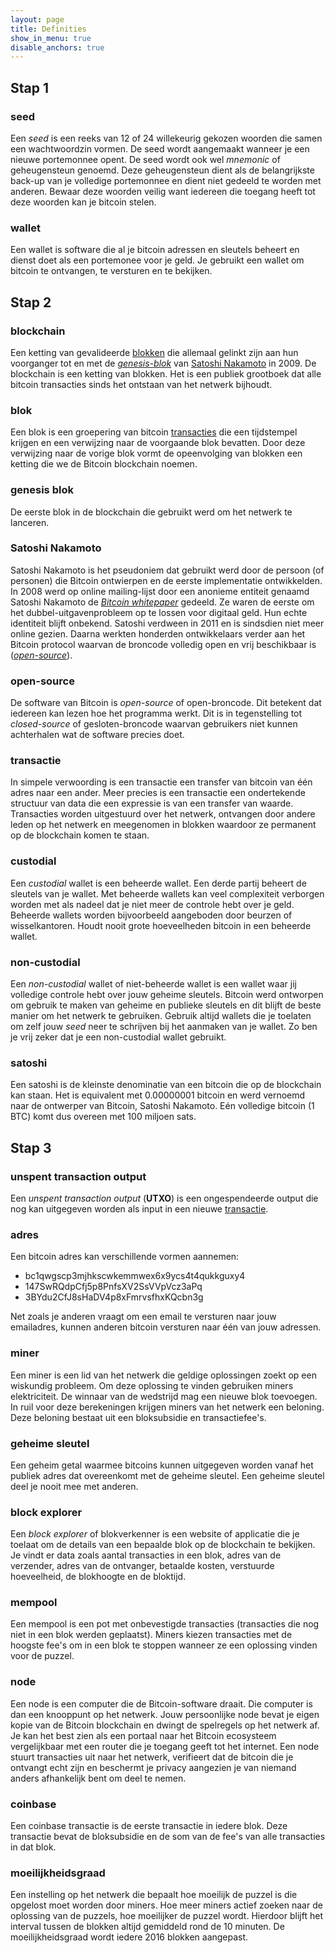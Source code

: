 ```yaml
---
layout: page
title: Definities
show_in_menu: true
disable_anchors: true
---
```


## Stap 1
### seed
Een *seed* is een reeks van 12 of 24 willekeurig gekozen woorden die samen een wachtwoordzin vormen. De seed wordt aangemaakt wanneer je een nieuwe portemonnee opent. De seed wordt ook wel *mnemonic* of geheugensteun genoemd. Deze geheugensteun dient als de belangrijkste back-up van je volledige portemonnee en dient niet gedeeld te worden met anderen. Bewaar deze woorden veilig want iedereen die toegang heeft tot deze woorden kan je bitcoin stelen.

### wallet
Een wallet is software die al je bitcoin adressen en sleutels beheert en dienst doet als een portemonee voor je geld. Je gebruikt een wallet om bitcoin te ontvangen, te versturen en te bekijken.

## Stap 2
### blockchain
Een ketting van gevalideerde [blokken](definities.md#blok) die allemaal gelinkt zijn aan hun voorganger tot en met de [*genesis-blok*](definities.md#genesis-blok) van [Satoshi Nakamoto](definities.md#satoshi-nakamoto) in 2009. De blockchain is een ketting van blokken. Het is een publiek grootboek dat alle bitcoin transacties sinds het ontstaan van het netwerk bijhoudt.

<!-- [*Miners*](definities.md#miners) concurreren met elkaar om nieuwe blokken te produceren waarvoor ze transactiekosten en een bloksubsidies ontvangen. Iedere succesvolle blok wordt met cryptografie gelinkt aan de vorige blok. -->

### blok
Een blok is een groepering van bitcoin [transacties](definities.md#transacties) die een tijdstempel krijgen en een verwijzing naar de voorgaande blok bevatten. Door deze verwijzing naar de vorige blok vormt de opeenvolging van blokken een ketting die we de Bitcoin blockchain noemen.

<!-- De hoofding van een blok wordt gehashed om een proof-of-work te produceren waarmee de transacties gevalideerd worden. Gevalideerde blokken worden toegevoegd aan de blockchain via consensus op het netwerk. -->

### genesis blok
De eerste blok in de blockchain die gebruikt werd om het netwerk te lanceren.

### Satoshi Nakamoto
Satoshi Nakamoto is het pseudoniem dat gebruikt werd door de persoon (of personen) die Bitcoin ontwierpen en de eerste implementatie ontwikkelden. In 2008 werd op online mailing-lijst door een anonieme entiteit genaamd Satoshi Nakamoto de [*Bitcoin whitepaper*](https://bitcoin.org/bitcoin.pdf) gedeeld. Ze waren de eerste om het dubbel-uitgavenprobleem op te lossen voor digitaal geld. Hun echte identiteit blijft onbekend. Satoshi verdween in 2011 en is sindsdien niet meer online gezien. Daarna werkten honderden ontwikkelaars verder aan het Bitcoin protocol waarvan de broncode volledig open en vrij beschikbaar is ([*open-source*](definities.md#open-source)).

### open-source
De software van Bitcoin is *open-source* of open-broncode. Dit betekent dat iedereen kan lezen hoe het programma werkt. Dit is in tegenstelling tot *closed-source* of gesloten-broncode waarvan gebruikers niet kunnen achterhalen wat de software precies doet.

### transactie
In simpele verwoording is een transactie een transfer van bitcoin van één adres naar een ander. Meer precies is een transactie een ondertekende structuur van data die een expressie is van een transfer van waarde. Transacties worden uitgestuurd over het netwerk, ontvangen door andere leden op het netwerk en meegenomen in blokken waardoor ze permanent op de blockchain komen te staan.

### custodial
Een *custodial* wallet is een beheerde wallet. Een derde partij beheert de sleutels van je wallet. Met beheerde wallets kan veel complexiteit verborgen worden met als nadeel dat je niet meer de controle hebt over je geld. Beheerde wallets worden bijvoorbeeld aangeboden door beurzen of wisselkantoren. Houdt nooit grote hoeveelheden bitcoin in een beheerde wallet.

### non-custodial
Een *non-custodial* wallet of niet-beheerde wallet is een wallet waar jij volledige controle hebt over jouw geheime sleutels. Bitcoin werd ontworpen om gebruik te maken van geheime en publieke sleutels en dit blijft de beste manier om het netwerk te gebruiken. Gebruik altijd wallets die je toelaten om zelf jouw *seed* neer te schrijven bij het aanmaken van je wallet. Zo ben je vrij zeker dat je een non-custodial wallet gebruikt.

### satoshi
Een satoshi is de kleinste denominatie van een bitcoin die op de blockchain kan staan. Het is equivalent met 0.00000001 bitcoin en werd vernoemd naar de ontwerper van Bitcoin, Satoshi Nakamoto. Eén volledige bitcoin (1 BTC) komt dus overeen met 100 miljoen sats.

## Stap 3
### unspent transaction output
Een *unspent transaction output* (**UTXO**) is een ongespendeerde output die nog kan uitgegeven worden als input in een nieuwe [transactie](definities.md#transactie).

### adres
Een bitcoin adres kan verschillende vormen aannemen:
* bc1qwgscp3mjhkscwkemmwex6x9ycs4t4qukkguxy4
* 147SwRQdpCfj5p8PnfsXV2SsVVpVcz3aPq
* 3BYdu2CfJ8sHaDV4p8xFmrvsfhxKQcbn3g

Net zoals je anderen vraagt om een email te versturen naar jouw emailadres, kunnen anderen bitcoin versturen naar één van jouw adressen.

### miner
Een miner is een lid van het netwerk die geldige oplossingen zoekt op een wiskundig probleem. Om deze oplossing te vinden gebruiken miners elektriciteit. De winnaar van de wedstrijd mag een nieuwe blok toevoegen. In ruil voor deze berekeningen krijgen miners van het netwerk een beloning. Deze beloning bestaat uit een bloksubsidie en transactiefee's.

### geheime sleutel
Een geheim getal waarmee bitcoins kunnen uitgegeven worden vanaf het publiek adres dat overeenkomt met de geheime sleutel. Een geheime sleutel deel je nooit mee met anderen.

### block explorer
Een *block explorer* of blokverkenner is een website of applicatie die je toelaat om de details van een bepaalde blok op de blockchain te bekijken. Je vindt er data zoals aantal transacties in een blok, adres van de verzender, adres van de ontvanger, betaalde kosten, verstuurde hoeveelheid, de blokhoogte en de bloktijd.

### mempool
Een mempool is een pot met onbevestigde transacties (transacties die nog niet in een blok werden geplaatst). Miners kiezen transacties met de hoogste fee's om in een blok te stoppen wanneer ze een oplossing vinden voor de puzzel.

### node
Een node is een computer die de Bitcoin-software draait. Die computer is dan een knooppunt op het netwerk. Jouw persoonlijke node bevat je eigen kopie van de Bitcoin blockchain en dwingt de spelregels op het netwerk af. Je kan het best zien als een portaal naar het Bitcoin ecosysteem vergelijkbaar met een router die je toegang geeft tot het internet. Een node stuurt transacties uit naar het netwerk, verifieert dat de bitcoin die je ontvangt echt zijn en beschermt je privacy aangezien je van niemand anders afhankelijk bent om deel te nemen.

### coinbase
Een coinbase transactie is de eerste transactie in iedere blok. Deze transactie bevat de bloksubsidie en de som van de fee's van alle transacties in dat blok.

### moeilijkheidsgraad
Een instelling op het netwerk die bepaalt hoe moeilijk de puzzel is die opgelost moet worden door miners. Hoe meer miners actief zoeken naar de oplossing van de puzzels, hoe moeilijker de puzzel wordt. Hierdoor blijft het interval tussen de blokken altijd gemiddeld rond de 10 minuten. De moeilijkheidsgraad wordt iedere 2016 blokken aangepast.



<!-- ### proof-of-work
Een stukje data dat een significante berekening vraagt om te bekomen. In Bitcoin moeten miners een numerieke oplossing vinden van een SHA256 algoritme dat aan een bepaalde vereiste op het netwerk voldoet, de moeilijkheidsgraad.

### hash
Een digitale vingerafdruk van een bepaalde binaire input.

### peer-to-peer
Een peer-to-peer netwerk is een netwerk waar alle leden rechtstreeks met elkaar verbinden. Dit is in tegenstelling tot een netwerk waar iedereen met een centrale server verbindt zoals Facebook of Twitter. -->
